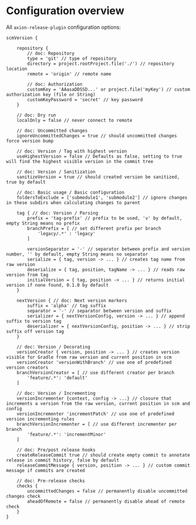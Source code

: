 # Configuration overview

All `axion-release-plugin` configuration options:


    scmVersion {

        repository {
            // doc: Repository
            type = 'git' // type of repository
            directory = project.rootProject.file('./') // repository location
            remote = 'origin' // remote name

            // doc: Authorization
            customKey = 'AAasaDDSSD...' or project.file('myKey') // custom authorization key (file or String)
            customKeyPassword = 'secret' // key password
        }

        // doc: Dry run
        localOnly = false // never connect to remote

        // doc: Uncommitted changes
        ignoreUncommittedChanges = true // should uncommitted changes force version bump

        // doc: Version / Tag with highest version
        useHighestVersion = false // Defaults as false, setting to true will find the highest visible version in the commit tree

        // doc: Version / Sanitization
        sanitizeVersion = true // should created version be sanitized, true by default

        // doc: Basic usage / Basic configuration
        foldersToExclude = ['submodule1', 'submodule2'] // ignore changes in these subdirs when calculating changes to parent

        tag { // doc: Version / Parsing
            prefix = 'tag-prefix' // prefix to be used, 'v' by default, empty String means no prefix
            branchPrefix = [ // set different prefix per branch
                'legacy/.*' : 'legacy'
            ]

            versionSeparator = '-' // separator between prefix and version number, '' by default, empty String means no separator
            serialize = { tag, version -> ... } // creates tag name from raw version
            deserialize = { tag, position, tagName -> ... } // reads raw version from tag
            initialVersion = { tag, position -> ... } // returns initial version if none found, 0.1.0 by default
        }

        nextVersion { // doc: Next version markers
            suffix = 'alpha' // tag suffix
            separator = '-' // separator between version and suffix
            serializer = { nextVersionConfig, version -> ... } // append suffix to version tag
            deserializer = { nextVersionConfig, position -> ... } // strip suffix off version tag
        }

        // doc: Version / Decorating
        versionCreator { version, position -> ... } // creates version visible for Gradle from raw version and current position in scm
        versionCreator 'versionWithBranch' // use one of predefined version creators
        branchVersionCreator = [ // use different creator per branch
            'feature/.*': 'default'
        ]

        // doc: Version / Incrementing
        versionIncrementer {context, config -> ...} // closure that increments a version from the raw version, current position in scm and config
        versionIncrementer 'incrementPatch' // use one of predefined version incrementing rules
        branchVersionIncrementer = [ // use different incrementer per branch
            'feature/.*': 'incrementMinor'
        ]

        // doc: Pre/post release hooks
        createReleaseCommit true // should create empty commit to annotate release in commit history, false by default
        releaseCommitMessage { version, position -> ... } // custom commit message if commits are created

        // doc: Pre-release checks
        checks {
            uncommittedChanges = false // permanently disable uncommitted changes check
            aheadOfRemote = false // permanently disable ahead of remote check
        }
    }
